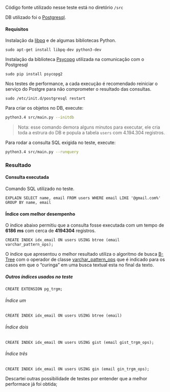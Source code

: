 Código fonte utilizado nesse teste está no diretório `/src`

DB utilizado foi o [Postgresql](http://www.postgresql.org/).

#### Requisitos

Instalação da [libpq](http://www.postgresql.org/docs/9.4/static/libpq.html) e de algumas bibliotecas Python.

```
sudo apt-get install libpq-dev python3-dev
```

Instalação da biblioteca [Psycopg](http://initd.org/psycopg/) utilizada na comunicação com o Postgresql

```
sudo pip install psycopg2
```

Nos testes de performance, a cada execução é recomendado reiniciar o serviço do Postgre para não comprometer o resultado das consultas.

```
sudo /etc/init.d/postgresql restart 
```

Para criar os objetos no DB, execute: 
```bash
python3.4 src/main.py --initdb
``` 
> Nota: esse comando demora alguns minutos para executar, ele cria toda a estrura do DB e popula a tabela `users` com 4.194.304 registros.

Para rodar a consulta SQL exigida no teste, execute:
```bash
python3.4 src/main.py --runquery
``` 

### Resultado

#### Consulta executada

Comando SQL utilizado no teste.
```
EXPLAIN SELECT name, email FROM users WHERE email LIKE '@gmail.com%' GROUP BY name, email
```

#### Índice com melhor desempenho

O índice abaixo permitiu que a consulta fosse executada com um tempo de **6186 ms** com cerca de **4194304** registros.

```
CREATE INDEX idx_email ON users USING btree (email varchar_pattern_ops);
```

O índice que apresentou o melhor resultado utiliza o algoritmo de busca [B-Tree](http://www.postgresql.org/docs/9.2/static/indexes-types.html) com o operador de classe [varchar_pattern_ops](http://www.postgresql.org/docs/9.3/static/indexes-opclass.html) que é indicado para os casos em que o “curinga” em uma busca textual esta no final da texto.

##### Outros índices usados no teste

```
CREATE EXTENSION pg_trgm;
```

###### Índice um

```
CREATE INDEX idx_email ON users USING btree (email)
```

###### Índice dois

```
CREATE INDEX idx_email ON users USING gist (email gist_trgm_ops);
```

###### Índice três
```
CREATE INDEX idx_email ON users USING gin (email gin_trgm_ops);
```

Descartei outras possibilidade de testes por entender que a melhor performace já foi obtida;

